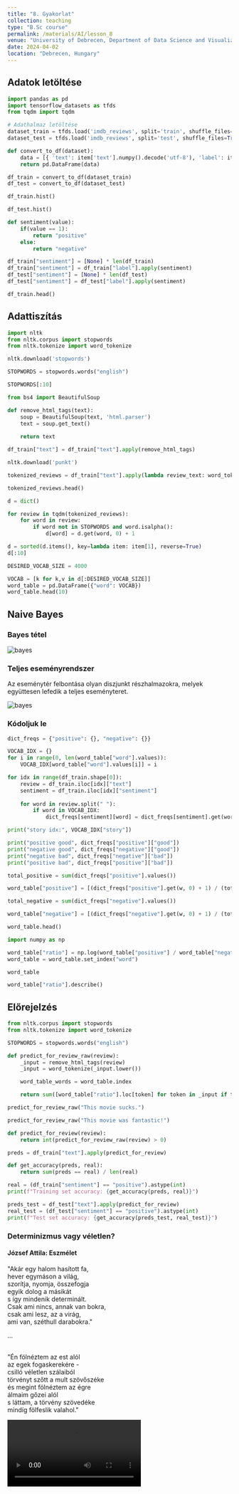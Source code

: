 ```yaml
---
title: "8. Gyakorlat"
collection: teaching
type: "B.Sc course"
permalink: /materials/AI/lesson_8
venue: "University of Debrecen, Department of Data Science and Visualization"
date: 2024-04-02
location: "Debrecen, Hungary"
---
```


## Adatok letöltése

```python
import pandas as pd
import tensorflow_datasets as tfds
from tqdm import tqdm

# Adathalmaz letöltése
dataset_train = tfds.load('imdb_reviews', split='train', shuffle_files=True)
dataset_test = tfds.load('imdb_reviews', split='test', shuffle_files=True)
```

```python
def convert_to_df(dataset):
    data = [{ 'text': item['text'].numpy().decode('utf-8'), 'label': item['label'].numpy() } for item in tqdm(dataset)]
    return pd.DataFrame(data)

df_train = convert_to_df(dataset_train)
df_test = convert_to_df(dataset_test)
```

```python
df_train.hist()
```

```python
df_test.hist()
```

```python
def sentiment(value):
    if(value == 1):
        return "positive"
    else:
        return "negative"

df_train["sentiment"] = [None] * len(df_train)
df_train["sentiment"] = df_train["label"].apply(sentiment)
df_test["sentiment"] = [None] * len(df_test)
df_test["sentiment"] = df_test["label"].apply(sentiment)

df_train.head()
```

## Adattiszítás

```python
import nltk
from nltk.corpus import stopwords
from nltk.tokenize import word_tokenize

nltk.download('stopwords')

STOPWORDS = stopwords.words("english")

STOPWORDS[:10]
```

```python
from bs4 import BeautifulSoup

def remove_html_tags(text):
    soup = BeautifulSoup(text, 'html.parser')
    text = soup.get_text()
    
    return text
```

```python
df_train["text"] = df_train["text"].apply(remove_html_tags)
```

```python
nltk.download('punkt')

tokenized_reviews = df_train["text"].apply(lambda review_text: word_tokenize(review_text.replace("\n","").lower()))

tokenized_reviews.head()
```

```python
d = dict()

for review in tqdm(tokenized_reviews):
    for word in review:
        if word not in STOPWORDS and word.isalpha():
            d[word] = d.get(word, 0) + 1
```

```python
d = sorted(d.items(), key=lambda item: item[1], reverse=True)
d[:10]
```

```python
DESIRED_VOCAB_SIZE = 4000

VOCAB = [k for k,v in d[:DESIRED_VOCAB_SIZE]]
word_table = pd.DataFrame({"word": VOCAB})
word_table.head(10)
```

## Naive Bayes

### Bayes tétel

<img src="https://robertlakatos.github.io/me/materials/AI/images/bayes.png" alt="bayes">

### Teljes eseményrendszer

Az eseménytér felbontása olyan diszjunkt részhalmazokra, melyek együttesen lefedik a teljes eseményteret. 

<img src="https://robertlakatos.github.io/me/materials/AI/images/bayes_telj.png" alt="bayes">

### Kódoljuk le

```python
dict_freqs = {"positive": {}, "negative": {}}
```

```python
VOCAB_IDX = {}
for i in range(0, len(word_table["word"].values)):
    VOCAB_IDX[word_table["word"].values[i]] = i

for idx in range(df_train.shape[0]):
    review = df_train.iloc[idx]["text"]
    sentiment = df_train.iloc[idx]["sentiment"]
    
    for word in review.split(" "):
        if word in VOCAB_IDX:
            dict_freqs[sentiment][word] = dict_freqs[sentiment].get(word, 0) + 1
```

```python
print("story idx:", VOCAB_IDX["story"])
```

```python
print("positive good", dict_freqs["positive"]["good"])
print("negative good", dict_freqs["negative"]["good"])
print("negative bad", dict_freqs["negative"]["bad"])
print("positive bad", dict_freqs["positive"]["bad"])
```

```python
total_positive = sum(dict_freqs["positive"].values())

word_table["positive"] = [(dict_freqs["positive"].get(w, 0) + 1) / (total_positive + len(VOCAB))  for w in word_table["word"]]
```

```python
total_negative = sum(dict_freqs["negative"].values())

word_table["negative"] = [(dict_freqs["negative"].get(w, 0) + 1) / (total_negative + len(VOCAB))  for w in word_table["word"]]
```

```python
word_table.head()
```

```python
import numpy as np

word_table["ratio"] = np.log(word_table["positive"] / word_table["negative"])
word_table = word_table.set_index("word")

word_table
```

```python
word_table["ratio"].describe()
```

## Előrejelzés

```python
from nltk.corpus import stopwords
from nltk.tokenize import word_tokenize

STOPWORDS = stopwords.words("english")

def predict_for_review_raw(review):
    _input = remove_html_tags(review)
    _input = word_tokenize(_input.lower())

    word_table_words = word_table.index

    return sum([word_table["ratio"].loc[token] for token in _input if token in word_table_words])
```

```python
predict_for_review_raw("This movie sucks.")
```

```python
predict_for_review_raw("This movie was fantastic!")
```

```python
def predict_for_review(review):
    return int(predict_for_review_raw(review) > 0)

```

```python
preds = df_train["text"].apply(predict_for_review)
```

```python
def get_accuracy(preds, real):
    return sum(preds == real) / len(real)
```

```python
real = (df_train["sentiment"] == "positive").astype(int)
print(f"Training set accuracy: {get_accuracy(preds, real)}")
```

```python
preds_test = df_test["text"].apply(predict_for_review)
real_test = (df_test["sentiment"] == "positive").astype(int)
print(f"Test set accuracy: {get_accuracy(preds_test, real_test)}")
```

### Determinizmus vagy véletlen?

#### József Attila: Eszmélet

"Akár egy halom hasított fa,<br>
hever egymáson a világ,<br>
szorítja, nyomja, összefogja<br>
egyik dolog a másikát<br>
s így mindenik determinált.<br>
Csak ami nincs, annak van bokra,<br>
csak ami lesz, az a virág,<br>
ami van, széthull darabokra."<br>

...<br><br>

"Én fölnéztem az est alól<br>
az egek fogaskerekére -<br>
csilló véletlen szálaiból<br>
törvényt szőtt a mult szövőszéke<br>
és megint fölnéztem az égre<br>
álmaim gőzei alól<br>
s láttam, a törvény szövedéke<br>
mindíg fölfeslik valahol."<br>

<video controls><source src="https://www.youtube.com/watch?v=0uF9W2jlCns&t=169s" type="video/mp4"></video>